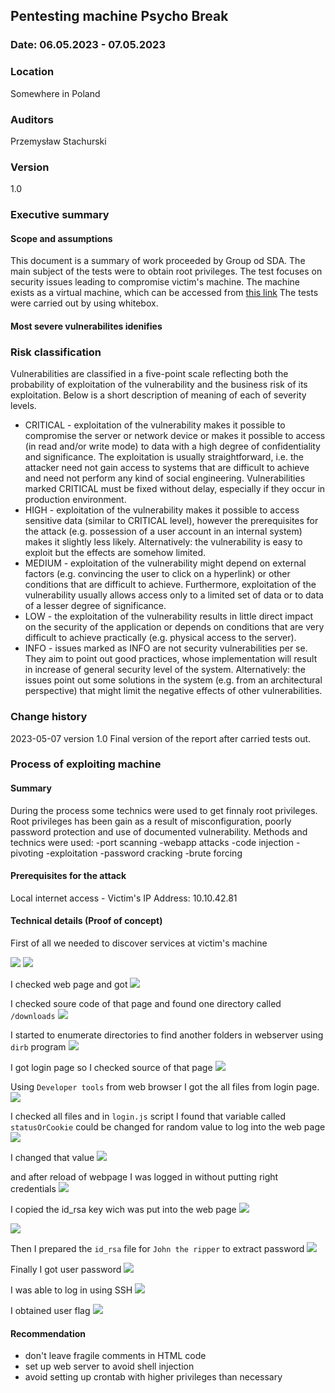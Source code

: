 ## Pentesting machine Psycho Break

### Date: 06.05.2023 - 07.05.2023
### Location
Somewhere in Poland
### Auditors
Przemysław Stachurski
### Version
1.0

### Executive summary

#### Scope and assumptions

This document is a summary of work proceeded by Group od SDA. The main subject of the tests were to obtain root privileges. The test focuses on security issues leading to compromise victim's machine.
The machine exists as a virtual machine, which can be accessed from [this link](https://tryhackme.com/room/overpass)
The tests were carried out by using whitebox.

#### Most severe vulnerabilites idenifies




### Risk classification

Vulnerabilities are classified in a five-point scale reflecting both the probability of exploitation of the
vulnerability and the business risk of its exploitation. Below is a short description of meaning of each
of severity levels.

- CRITICAL - exploitation of the vulnerability makes it possible to compromise the server
    or network device or makes it possible to access (in read and/or write mode) to data with
    a high degree of confidentiality and significance. The exploitation is usually
    straightforward, i.e. the attacker need not gain access to systems that are difficult to
    achieve and need not perform any kind of social engineering. Vulnerabilities marked
    CRITICAL must be fixed without delay, especially if they occur in production environment.
- HIGH - exploitation of the vulnerability makes it possible to access sensitive data (similar
    to CRITICAL level), however the prerequisites for the attack (e.g. possession of a user
    account in an internal system) makes it slightly less likely. Alternatively: the vulnerability
    is easy to exploit but the effects are somehow limited.
- MEDIUM - exploitation of the vulnerability might depend on external factors (e.g.
    convincing the user to click on a hyperlink) or other conditions that are difficult to achieve.
    Furthermore, exploitation of the vulnerability usually allows access only to a limited set of
    data or to data of a lesser degree of significance.
- LOW - the exploitation of the vulnerability results in little direct impact on the security of
    the application or depends on conditions that are very difficult to achieve practically (e.g.
    physical access to the server).
- INFO - issues marked as INFO are not security vulnerabilities per se. They aim to point
    out good practices, whose implementation will result in increase of general security level
    of the system. Alternatively: the issues point out some solutions in the system (e.g. from
    an architectural perspective) that might limit the negative effects of other vulnerabilities.

### Change history

2023-05-07 version 1.0 Final version of the report after carried tests out.

### Process of exploiting machine

#### Summary

During the process some technics were used to get finnaly root privileges. Root privileges has been gain as a result of misconfiguration, poorly password protection and use of documented vulnerability. Methods and technics were used:
-port scanning
-webapp attacks
-code injection
-pivoting
-exploitation
-password cracking
-brute forcing

#### Prerequisites for the attack

Local internet access - Victim's IP Address: 10.10.42.81

#### Technical details (Proof of concept)

First of all we needed to discover services at victim's machine

![](https://github.com/stachu79/projekt4/blob/main/Overpass/rustscan1.png)
![](https://github.com/stachu79/projekt4/blob/main/Overpass/nmap.png)

I checked web page and got 
![](https://github.com/stachu79/projekt4/blob/main/Overpass/web80.png)

I checked soure code of that page and found one directory called ```/downloads```
![](https://github.com/stachu79/projekt4/blob/main/Overpass/source1.png)


I started to enumerate directories to find another folders in webserver using ```dirb``` program
![](https://github.com/stachu79/projekt4/blob/main/Overpass/dirb.png)

I got login page so I checked source of that page
![](https://github.com/stachu79/projekt4/blob/main/Overpass/overadmin1.png)

Using ```Developer tools``` from web browser I got the all files from login page. 
![](https://github.com/stachu79/projekt4/blob/main/Overpass/devtools1.png)

I checked all files and in ```login.js``` script I found that variable called ```statusOrCookie``` could be changed for random value to log into the web page
![](https://github.com/stachu79/projekt4/blob/main/Overpass/javascript1.png)

I changed that value 
![](https://github.com/stachu79/projekt4/blob/main/Overpass/cookieset.png)

and after reload of webpage I was logged in without putting right credentials
![](https://github.com/stachu79/projekt4/blob/main/Overpass/overadmin2.png)

I copied the id_rsa key wich was put into the web page
![](https://github.com/stachu79/projekt4/blob/main/Overpass/id_rsa1.png)

![](https://github.com/stachu79/projekt4/blob/main/Overpass/id_rsa2.png)

Then I prepared the ```id_rsa``` file for ```John the ripper```  to extract password
![](https://github.com/stachu79/projekt4/blob/main/Overpass/id_rsa_hash.png)

Finally I got user password
![](https://github.com/stachu79/projekt4/blob/main/Overpass/id_rsa_john.png)

I was able to log in using SSH
![](https://github.com/stachu79/projekt4/blob/main/Overpass/login.png)

I obtained user flag
![](https://github.com/stachu79/projekt4/blob/main/Overpass/userflag.png)
















#### Recommendation

- don't leave fragile comments in HTML code
- set up web server to avoid shell injection
- avoid setting up crontab with higher privileges than necessary
